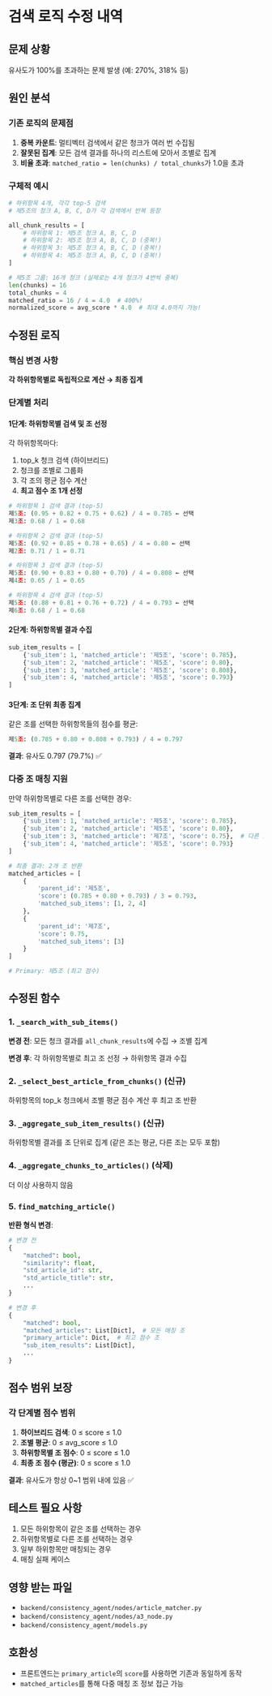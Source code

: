 # 검색 로직 수정 내역

## 문제 상황

유사도가 100%를 초과하는 문제 발생 (예: 270%, 318% 등)

## 원인 분석

### 기존 로직의 문제점

1. **중복 카운트**: 멀티벡터 검색에서 같은 청크가 여러 번 수집됨
2. **잘못된 집계**: 모든 검색 결과를 하나의 리스트에 모아서 조별로 집계
3. **비율 초과**: `matched_ratio = len(chunks) / total_chunks`가 1.0을 초과

### 구체적 예시

```python
# 하위항목 4개, 각각 top-5 검색
# 제5조의 청크 A, B, C, D가 각 검색에서 반복 등장

all_chunk_results = [
    # 하위항목 1: 제5조 청크 A, B, C, D
    # 하위항목 2: 제5조 청크 A, B, C, D (중복!)
    # 하위항목 3: 제5조 청크 A, B, C, D (중복!)
    # 하위항목 4: 제5조 청크 A, B, C, D (중복!)
]

# 제5조 그룹: 16개 청크 (실제로는 4개 청크가 4번씩 중복)
len(chunks) = 16
total_chunks = 4
matched_ratio = 16 / 4 = 4.0  # 400%!
normalized_score = avg_score * 4.0  # 최대 4.0까지 가능!
```

## 수정된 로직

### 핵심 변경 사항

**각 하위항목별로 독립적으로 계산 → 최종 집계**

### 단계별 처리

#### 1단계: 하위항목별 검색 및 조 선정

각 하위항목마다:
1. top_k 청크 검색 (하이브리드)
2. 청크를 조별로 그룹화
3. 각 조의 평균 점수 계산
4. **최고 점수 조 1개 선정**

```python
# 하위항목 1 검색 결과 (top-5)
제5조: (0.95 + 0.82 + 0.75 + 0.62) / 4 = 0.785 ← 선택
제3조: 0.68 / 1 = 0.68

# 하위항목 2 검색 결과 (top-5)
제5조: (0.92 + 0.85 + 0.78 + 0.65) / 4 = 0.80 ← 선택
제2조: 0.71 / 1 = 0.71

# 하위항목 3 검색 결과 (top-5)
제5조: (0.90 + 0.83 + 0.80 + 0.70) / 4 = 0.808 ← 선택
제4조: 0.65 / 1 = 0.65

# 하위항목 4 검색 결과 (top-5)
제5조: (0.88 + 0.81 + 0.76 + 0.72) / 4 = 0.793 ← 선택
제6조: 0.68 / 1 = 0.68
```

#### 2단계: 하위항목별 결과 수집

```python
sub_item_results = [
    {'sub_item': 1, 'matched_article': '제5조', 'score': 0.785},
    {'sub_item': 2, 'matched_article': '제5조', 'score': 0.80},
    {'sub_item': 3, 'matched_article': '제5조', 'score': 0.808},
    {'sub_item': 4, 'matched_article': '제5조', 'score': 0.793}
]
```

#### 3단계: 조 단위 최종 집계

같은 조를 선택한 하위항목들의 점수를 평균:

```python
제5조: (0.785 + 0.80 + 0.808 + 0.793) / 4 = 0.797
```

**결과**: 유사도 0.797 (79.7%) ✅

### 다중 조 매칭 지원

만약 하위항목별로 다른 조를 선택한 경우:

```python
sub_item_results = [
    {'sub_item': 1, 'matched_article': '제5조', 'score': 0.785},
    {'sub_item': 2, 'matched_article': '제5조', 'score': 0.80},
    {'sub_item': 3, 'matched_article': '제7조', 'score': 0.75},  # 다른 조!
    {'sub_item': 4, 'matched_article': '제5조', 'score': 0.793}
]

# 최종 결과: 2개 조 반환
matched_articles = [
    {
        'parent_id': '제5조',
        'score': (0.785 + 0.80 + 0.793) / 3 = 0.793,
        'matched_sub_items': [1, 2, 4]
    },
    {
        'parent_id': '제7조',
        'score': 0.75,
        'matched_sub_items': [3]
    }
]

# Primary: 제5조 (최고 점수)
```

## 수정된 함수

### 1. `_search_with_sub_items()`

**변경 전**: 모든 청크 결과를 `all_chunk_results`에 수집 → 조별 집계

**변경 후**: 각 하위항목별로 최고 조 선정 → 하위항목 결과 수집

### 2. `_select_best_article_from_chunks()` (신규)

하위항목의 top_k 청크에서 조별 평균 점수 계산 후 최고 조 반환

### 3. `_aggregate_sub_item_results()` (신규)

하위항목별 결과를 조 단위로 집계 (같은 조는 평균, 다른 조는 모두 포함)

### 4. `_aggregate_chunks_to_articles()` (삭제)

더 이상 사용하지 않음

### 5. `find_matching_article()`

**반환 형식 변경**:

```python
# 변경 전
{
    "matched": bool,
    "similarity": float,
    "std_article_id": str,
    "std_article_title": str,
    ...
}

# 변경 후
{
    "matched": bool,
    "matched_articles": List[Dict],  # 모든 매칭 조
    "primary_article": Dict,  # 최고 점수 조
    "sub_item_results": List[Dict],
    ...
}
```

## 점수 범위 보장

### 각 단계별 점수 범위

1. **하이브리드 검색**: 0 ≤ score ≤ 1.0
2. **조별 평균**: 0 ≤ avg_score ≤ 1.0
3. **하위항목별 조 점수**: 0 ≤ score ≤ 1.0
4. **최종 조 점수 (평균)**: 0 ≤ score ≤ 1.0

**결과**: 유사도가 항상 0~1 범위 내에 있음 ✅

## 테스트 필요 사항

1. 모든 하위항목이 같은 조를 선택하는 경우
2. 하위항목별로 다른 조를 선택하는 경우
3. 일부 하위항목만 매칭되는 경우
4. 매칭 실패 케이스

## 영향 받는 파일

- `backend/consistency_agent/nodes/article_matcher.py`
- `backend/consistency_agent/nodes/a3_node.py`
- `backend/consistency_agent/models.py`

## 호환성

- 프론트엔드는 `primary_article`의 `score`를 사용하면 기존과 동일하게 동작
- `matched_articles`를 통해 다중 매칭 조 정보 접근 가능
